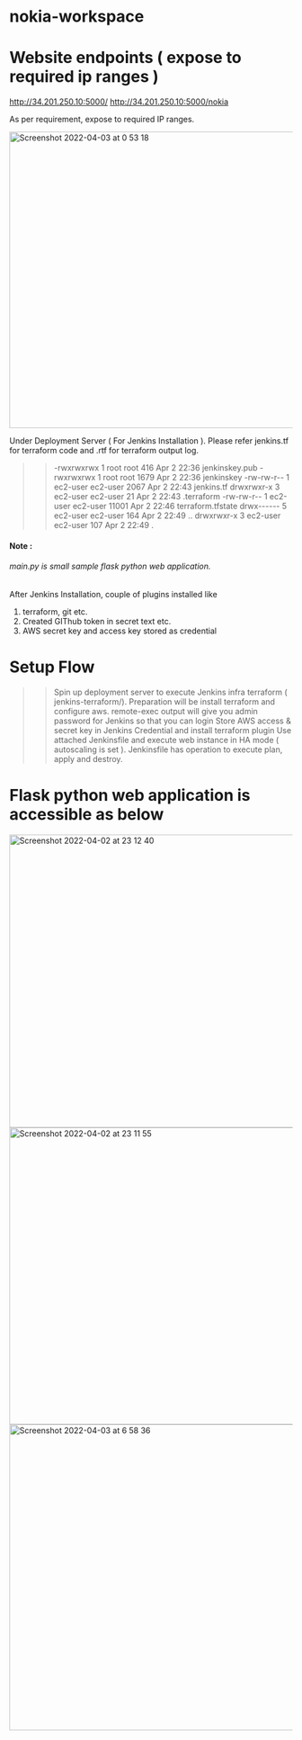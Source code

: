 # nokia-workspace


Website endpoints ( expose to required ip ranges )
=================
http://34.201.250.10:5000/
http://34.201.250.10:5000/nokia

As per requirement, expose to required IP ranges.

<img width="527" alt="Screenshot 2022-04-03 at 0 53 18" src="https://user-images.githubusercontent.com/59736927/161403986-4a8eb296-e733-48ec-87eb-6d20db50a3fe.png">

Under Deployment Server ( For Jenkins Installation ). Please refer jenkins.tf for terraform code and .rtf for terraform output log.

>>
>>-rwxrwxrwx 1 root     root       416 Apr  2 22:36 jenkinskey.pub
>>-rwxrwxrwx 1 root     root      1679 Apr  2 22:36 jenkinskey
>>-rw-rw-r-- 1 ec2-user ec2-user  2067 Apr  2 22:43 jenkins.tf
>>drwxrwxr-x 3 ec2-user ec2-user    21 Apr  2 22:43 .terraform
>>-rw-rw-r-- 1 ec2-user ec2-user 11001 Apr  2 22:46 terraform.tfstate
>>drwx------ 5 ec2-user ec2-user   164 Apr  2 22:49 ..
>>drwxrwxr-x 3 ec2-user ec2-user   107 Apr  2 22:49 .
>>

#### Note :
###### main.py is small sample flask python web application.

After Jenkins Installation, couple of plugins installed like 
1. terraform, git etc.
2. Created GIThub token in secret text etc.
3. AWS secret key and access key stored as credential

Setup Flow
=============
>> Spin up deployment server to execute Jenkins infra terraform ( jenkins-terraform/). Preparation will be install terraform and configure aws.
>> remote-exec output will give you admin password for Jenkins so that you can login
>> Store AWS access & secret key in Jenkins Credential and install terraform plugin
>> Use attached Jenkinsfile and execute web instance in HA mode ( autoscaling is set ).
>> Jenkinsfile has operation to execute plan, apply and destroy.

Flask python web application is accessible as below 
=================

<img width="521" alt="Screenshot 2022-04-02 at 23 12 40" src="https://user-images.githubusercontent.com/59736927/161406706-f1874131-58b7-46fe-b605-d2aa8d4f8914.png">

<img width="528" alt="Screenshot 2022-04-02 at 23 11 55" src="https://user-images.githubusercontent.com/59736927/161406713-11db19b4-41fc-4361-af95-771712cff78c.png">

<img width="544" alt="Screenshot 2022-04-03 at 6 58 36" src="https://user-images.githubusercontent.com/59736927/161412296-e0a065fd-c56f-41e3-9c12-5d7f3f642c39.png">




